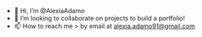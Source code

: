 - 👋 Hi, I’m @AlexiaAdamo
- 💞️ I’m looking to collaborate on projects to build a portfolio!
- 📫 How to reach me > by email at alexia.adamo91@gmail.com 

<!---
AlexiaAdamo/AlexiaAdamo is a ✨ special ✨ repository because its `README.md` (this file) appears on your GitHub profile.
You can click the Preview link to take a look at your changes.
--->
